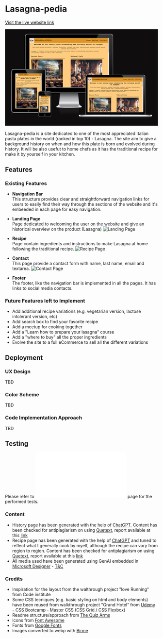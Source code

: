 # Lasagna-pedia

[Visit the live website link](https://claudiosarto.github.io/lasagna-pedia/index.html)

![Responsice Mockup](docs/lasagna-pedia-responsive-mockup.PNG) 

Lasagna-pedia is a site dedicated to one of the most appreciated Italian pasta plates in the world (ranked in top 10) - Lasagna.
The site aim to give a background history on when and how this plate is born and evolved during history. 
It will be also usefut to home chefs as it has the traditional recipe for make it by yourself in your kitchen.

## Features

### Existing Features

- __Navigation Bar__  
    This structure provides clear and straightforward navigation links for users to easily find their way through the sections of the website and it's embeeded in each page for easy navigation.

- __Landing Page__  
    Page dedicated to welcoming the user on the website and give an historical overview on the product (Lasagna)
    ![Landing Page](docs/lasagna-pedia-home.PNG)

- __Recipe__  
    Page contain ingredients and instructions to make Lasagna at home following the traditional recipe. 
    ![Recipe Page](docs/lasagna-pedia-recipe.PNG)

- __Contact__  
    This page provide a contact form with name, last name, email and textarea.
    ![Contact Page](docs/lasagna-pedia-contact.PNG)

- __Footer__  
    The footer, like the navigation bar is implemented in all the pages. It has links to social media contacts.

### Future Features left to Implement

- Add additional recipe variations (e.g. vegetarian version, lactose intolerant version, etc)
- Add search box to find your favorite recipe
- Add a meetup for cooking together
- Add a "Learn how to prepare your lasagna" course
- Add a "where to buy" all the proper ingredients
- Evolve the site to a full eCommerce to sell all the different variations

## Deployment  

### UX Design  
TBD

### Color Scheme

TBD

### Code Implementation Approach  
TBD

## Testing  
Please refer to ![Lasagna-pedia Testing](TESTING.md) page for the performed tests.

### Content  

- History page has been generated with the help of [ChatGPT](https://chat.openai.com/). Content has been checked for antiplagiarism on using [Quetext](https://www.quetext.com/), report available at this [link](https://www.quetext.com/results/335349786683fe3a0f42) 
- Recipe page has been generated with the help of [ChatGPT](https://chat.openai.com/) and tuned to reflect what I generally cook by myelf, although the recipe can vary from region to region. Content has been checked for antiplagiarism on using [Quetext](https://www.quetext.com/), report available at this [link](https://www.quetext.com/results/412b3c17cbec008cda94)
- All media used have been generated using GenAI embedded in [Microsoft Designer](https://designer.microsoft.com/) - [T&C](https://designer.microsoft.com/termsOfUse.pdf)

### Credits

- Inspiration for the layout from the walthrough project "love Running" from Code institute
- Some CSS tecniques (e.g. basic styling on html and body elements) have been reused from walkthrough project "Grand Hotel" from [Udemy - CSS Bootcamp - Master CSS (CSS Grid / CSS Flexbox)](https://www.udemy.com/course/css-bootcamp-master-in-css-including-css-grid-flexbox/) 
- Readme structure/approach from [The Quiz Arms ](https://github.com/kera-cudmore/TheQuizArms/blob/main/README.md)
- Icons from [Font Awesome](https://fontawesome.com/)
- Fonts from [Google Fonts](https://fonts.google.com/)
- Images converted to webp with [Birme](https://www.birme.net/)